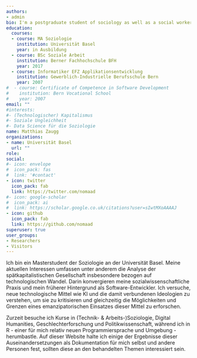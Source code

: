 ```yaml
---
authors:
- admin
bio: I'm a postgraduate student of sociology as well as a social worker and former software developer with a research interest on the impact of current technological change on society.
education:
  courses:
  - course: MA Soziologie
    institution: Universität Basel
    year: in Ausbildung
  - course: BSc Soziale Arbeit
    institution: Berner Fachhochschule BFH
    year: 2017
  - course: Informatiker EFZ Applikationsentwicklung
    institution: Gewerblich-Industrielle Berufsschule Bern 
    year: 2007
#  - course: Certificate of Competence in Software Development
#    institution: Bern Vocational School 
#    year: 2007
email: ""
#interests:
#- (Technologischer) Kapitalismus
#- Soziale Ungleichheit
#- Data Science für die Soziologie
name: Matthias Zaugg
organizations:
- name: Universität Basel
  url: ""
role: 
social:
#- icon: envelope
#  icon_pack: fas
#  link: '#contact'
- icon: twitter
  icon_pack: fab
  link: https://twitter.com/nomaad
#- icon: google-scholar
#  icon_pack: ai
#  link: https://scholar.google.co.uk/citations?user=sIwtMXoAAAAJ
- icon: github
  icon_pack: fab
  link: https://github.com/nomaad
superuser: true
user_groups:
- Researchers
- Visitors
---
```


<!--
I'm a postgraduate student of sociology doing my masters degree at the University of Basel. My interests include the analysis of late capitalism, political regression, technological change. In the focus on the impact of the latest technology on society, my background as social worker and that of a software developer converge. I try to understand novel technological means like AI and it's related ideologies with the intent to criticize them, while at the same time exploring the possibilities and limits of an emancipatory use of these means. 
 
I am currently attending a wide range of courses in sociology (of technology & work), digital humanities, gender studies and political science, while tinkering around with R - a programming language and environment, which is relatively new to me. On this website I record some of the results of these studies as documentation for myself and for other people who might potentially be interested on one subject or another.
-->

Ich bin ein Masterstudent der Soziologie an der Universität Basel. Meine aktuellen Interessen umfassen unter anderem die Analyse der spätkapitalistischen Gesellschaft insbesondere bezogen auf technologischen Wandel. Darin konvergieren meine sozialwissenschaftliche Praxis und mein früherer Hintergrund als Software-Entwickler. Ich versuche, neue technologische Mittel wie KI und die damit verbundenen Ideologien zu verstehen, um sie zu kritisieren und gleichzeitig die Möglichkeiten und Grenzen eines emanzipatorischen Einsatzes dieser Mittel zu erforschen. 

Zurzeit besuche ich Kurse in (Technik- & Arbeits-)Soziologie, Digital Humanities, Geschlechterforschung und Politikwissenschaft, während ich in R - einer für mich relativ neuen Programmiersprache und Umgebung - herumbastle. Auf dieser Website halte ich einige der Ergebnisse dieser Auseinandersetzungen als Dokumentation für mich selbst und andere Personen fest, sollten diese an den behandelten Themen interessiert sein.
